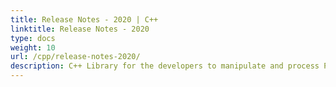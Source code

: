 ```yaml
---
title: Release Notes - 2020 | C++
linktitle: Release Notes - 2020
type: docs
weight: 10
url: /cpp/release-notes-2020/
description: C++ Library for the developers to manipulate and process PS, EPS, and XPS files. Release Notes of Aspose.Page API solution for C++ | 2020 year.
---
```



